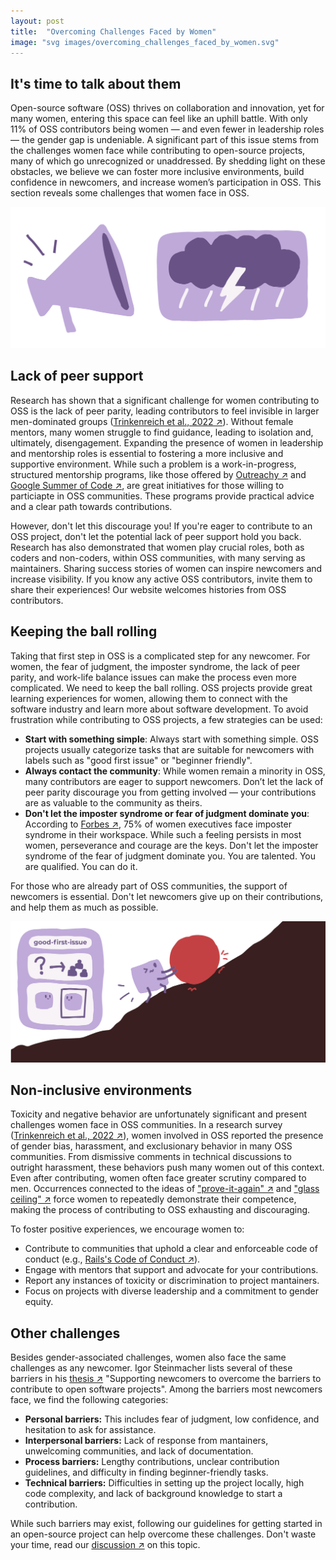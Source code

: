 ```yaml
---
layout: post
title:  "Overcoming Challenges Faced by Women"
image: "svg images/overcoming_challenges_faced_by_women.svg"
---
```


## It's time to talk about them
Open-source software (OSS) thrives on collaboration and innovation, yet for many women, entering this space can feel like an uphill battle. With only 11% of OSS contributors being women — and even fewer in leadership roles — the gender gap is undeniable. A significant part of this issue stems from the challenges women face while contributing to open-source projects, many of which go unrecognized or unaddressed. By shedding light on these obstacles, we believe we can foster more inclusive environments, build confidence in newcomers, and increase women’s participation in OSS. This section reveals some challenges that women face in OSS.
<div class = "image-container">
  <img src="..\images\svg images\its_time_to_talk.svg" alt="A megaphone that speaks about a thunderous, rainy cloud, symbolizing challenges.">
</div>

## Lack of peer support
Research has shown that a significant challenge for women contributing to OSS is the lack of peer parity, leading contributors to feel invisible in larger men-dominated groups (<a class="paper" target="__blank" href="https://dl.acm.org/doi/full/10.1145/3510460?casa_token=Byrbr08Ixd0AAAAA%3AeYpmhNfBa0laTMBfKMPItVYE3Ecz7Lu2Wk2PvxmK1DumMQm1toYlm-glh8xHKwIcKsIqEoNOtOdD">Trinkenreich et al., 2022 ↗</a>). Without female mentors, many women struggle to find guidance, leading to isolation and, ultimately, disengagement. Expanding the presence of women in leadership and mentorship roles is essential to fostering a more inclusive and supportive environment. While such a problem is a work-in-progress, structured mentorship programs, like those offered by <a class="paper" target="__blank" href="https://www.outreachy.org/">Outreachy ↗</a> and <a class="paper" target="__blank" href="https://summerofcode.withgoogle.com/">Google Summer of Code ↗</a>, are great initiatives for those willing to particiapte in OSS communities. These programs provide practical advice and a clear path towards contributions. 

However, don't let this discourage you! If you're eager to contribute to an OSS project, don't let the potential lack of peer support hold you back. Research has also demonstrated that women play crucial roles, both as coders and non-coders, within OSS communities, with many serving as maintainers. Sharing success stories of women can inspire newcomers and increase visibility. If you know any active OSS contributors, invite them to share their experiences! Our website welcomes histories from OSS contributors.

## Keeping the ball rolling
Taking that first step in OSS is a complicated step for any newcomer. For women, the fear of judgment, the imposter syndrome, the lack of peer parity, and work-life balance issues can make the process even more complicated. We need to keep the ball rolling. OSS projects provide great learning experiences for women, allowing them to connect with the software industry and learn more about software development. To avoid frustration while contributing to OSS projects, a few strategies can be used:

- **Start with something simple**: Always start with something simple. OSS projects usually categorize tasks that are suitable for newcomers with labels such as "good first issue" or "beginner friendly".
- **Always contact the community**: While women remain a minority in OSS, many contributors are eager to support newcomers. Don’t let the lack of peer parity discourage you from getting involved — your contributions are as valuable to the community as theirs.
- **Don't let the imposter syndrome or fear of judgment dominate you**: According to <a class="paper" target="__blank" href="https://www.forbes.com/sites/lucianapaulise/2023/03/08/75-of-women-executives-experience-imposter-syndrome-in-the-workplace/">Forbes ↗</a>, 75% of women executives face imposter syndrome in their workspace. While such a feeling persists in most women, perseverance and courage are the keys. Don't let the imposter syndrome of the fear of judgment dominate you. You are talented. You are qualified. You can do it.

For those who are already part of OSS communities, the support of newcomers is essential. Don't let newcomers give up on their contributions, and help them as much as possible. 
<div class = "image-container">
  <img src="..\images\svg images\keep_ball_rolling.svg" alt="A woman rolling a ball up a hill while considering how to overcome challenges">
</div>

## Non-inclusive environments
Toxicity and negative behavior are unfortunately significant and present challenges women face in OSS communities. In a research survey (<a class="paper" target="__blank" href="https://dl.acm.org/doi/full/10.1145/3510460?casa_token=Byrbr08Ixd0AAAAA%3AeYpmhNfBa0laTMBfKMPItVYE3Ecz7Lu2Wk2PvxmK1DumMQm1toYlm-glh8xHKwIcKsIqEoNOtOdD">Trinkenreich et al., 2022 ↗</a>), women involved in OSS reported the presence of gender bias, harassment, and exclusionary behavior in many OSS communities. From dismissive comments in technical discussions to outright harassment, these behaviors push many women out of this context. Even after contributing, women often face greater scrutiny compared to men. Occurrences connected to the ideas of <a class="paper" target="__blank" href="https://hbr.org/2015/03/the-5-biases-pushing-women-out-of-stem">"prove-it-again" ↗</a> and <a class="paper" target="__blank" href="https://eige.europa.eu/publications-resources/thesaurus/terms/1099?language_content_entity=en">"glass ceiling" ↗</a> force women to repeatedly demonstrate their competence, making the process of contributing to OSS exhausting and discouraging.

To foster positive experiences, we encourage women to:
- Contribute to communities that uphold a clear and enforceable code of conduct (e.g., <a class="paper" target="__blank" href="https://rubyonrails.org/conduct">Rails's Code of Conduct ↗</a>).
- Engage with mentors that support and advocate for your contributions.
- Report any instances of toxicity or discrimination to project mantainers.
- Focus on projects with diverse leadership and a commitment to gender equity.

## Other challenges
Besides gender-associated challenges, women also face the same challenges as any newcomer. Igor Steinmacher lists several of these barriers in his <a class="paper" target="__blank" href="https://www.teses.usp.br/teses/disponiveis/45/45134/tde-30112015-131552/publico/TeseSteinmacher.pdf">thesis ↗</a> "Supporting newcomers to overcome the barriers to contribute to open software projects". Among the barriers most newcomers face, we find the following categories:

- <b>Personal barriers:</b> This includes fear of judgment, low confidence, and hesitation to ask for assistance.
- <b>Interpersonal barriers:</b> Lack of response from mantainers, unwelcoming communities, and lack of documentation.
- <b>Process barriers:</b> Lengthy contributions, unclear contribution guidelines, and difficulty in finding beginner-friendly tasks.
- <b>Technical barriers:</b> Difficulties in setting up the project locally, high code complexity, and lack of background knowledge to start a contribution.

While such barriers may exist, following our guidelines for getting started in an open-source project can help overcome these challenges. Don't waste your time, read our <a class="paper" target="__blank" href="/posts/starting-in-oss.html">discussion ↗</a> on this topic.